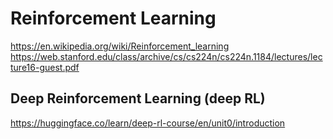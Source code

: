 # Reinforcement Learning
https://en.wikipedia.org/wiki/Reinforcement_learning
https://web.stanford.edu/class/archive/cs/cs224n/cs224n.1184/lectures/lecture16-guest.pdf

## Deep Reinforcement Learning (deep RL)
https://huggingface.co/learn/deep-rl-course/en/unit0/introduction